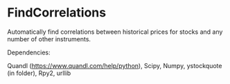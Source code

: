 # FindCorrelations
Automatically find correlations between historical prices for stocks and any number of other instruments.


Dependencies:

Quandl (https://www.quandl.com/help/python),
Scipy, 
Numpy,
ystockquote (in folder),
Rpy2,
urllib
